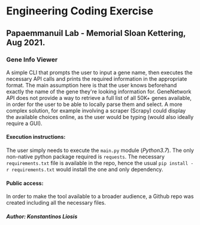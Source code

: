# Engineering Coding Exercise
## Papaemmanuil Lab - Memorial Sloan Kettering, Aug 2021.
### Gene Info Viewer

A simple CLI that prompts the user to input a gene name, then executes the
necessary API calls and prints the required information in the appropriate
format. The main assumption here is that the user knows beforehand exactly
the name of the gene they're looking information for. GeneNetwork API does
not provide a way to retrieve a full list of all 50K+ genes available,
in order for the user to be able to locally parse them and select. A more
complex solution, for example involving a scraper (Scrapy) could display the
available choices online, as the user would be typing (would also
ideally require a GUI).

#### Execution instructions:
The user simply needs to execute the `main.py` module (*Python3.7*). The
 only non-native python package required is `requests`. The necessary
  `requirements.txt` file is available in the repo, hence the usual `pip
   install -r requirements.txt` would install the one and only dependency.
 
#### Public access:
In order to make the tool available to a broader audience, a Github repo was
 created including all the necessary files.

#####  Author: Konstantinos Liosis

